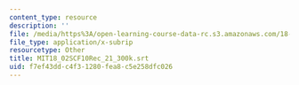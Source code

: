 ```yaml
---
content_type: resource
description: ''
file: /media/https%3A/open-learning-course-data-rc.s3.amazonaws.com/18-02sc-multivariable-calculus-fall-2010/f7ef43ddc4f31280fea8c5e258dfc026_MIT18_02SCF10Rec_21_300k.srt
file_type: application/x-subrip
resourcetype: Other
title: MIT18_02SCF10Rec_21_300k.srt
uid: f7ef43dd-c4f3-1280-fea8-c5e258dfc026
---
```


